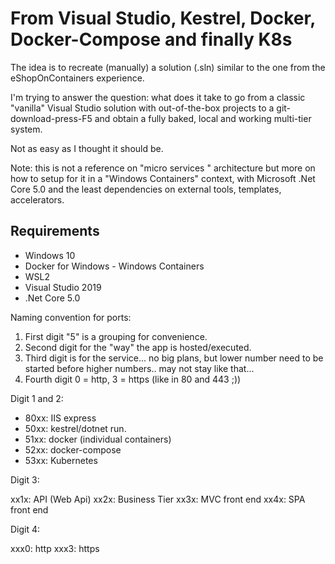# From Visual Studio, Kestrel, Docker, Docker-Compose and finally K8s

The idea is to recreate (manually) a solution (.sln) similar to the one from the eShopOnContainers experience.

I'm trying to answer the question: what does it take to go from a classic "vanilla" Visual Studio solution with out-of-the-box projects to a git-download-press-F5 and obtain a fully baked, local and working multi-tier system.

Not as easy as I thought it should be.

Note: this is not a reference on "micro services " architecture but more on how to setup for it in a "Windows Containers" context, with Microsoft .Net Core 5.0 and the least dependencies on external tools, templates, accelerators.

## Requirements

* Windows 10
* Docker for Windows - Windows Containers
* WSL2
* Visual Studio 2019
* .Net Core 5.0

Naming convention for ports:

1. First digit "5" is a grouping for convenience.  
1. Second digit for the "way" the app is hosted/executed.
1. Third digit is for the service... no big plans, but lower number need to be started before higher numbers..  may not stay like that...
1. Fourth digit 0 = http, 3 = https (like in 80 and 443 ;))

Digit 1 and 2:

* 80xx: IIS express
* 50xx: kestrel/dotnet run.
* 51xx: docker (individual containers)
* 52xx: docker-compose
* 53xx: Kubernetes

Digit 3:

xx1x: API (Web Api)
xx2x: Business Tier
xx3x: MVC front end
xx4x: SPA front end

Digit 4:

xxx0: http
xxx3: https
